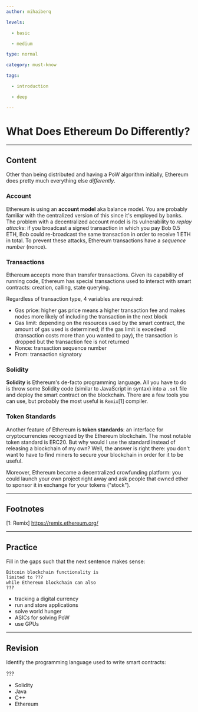 ```yaml
---
author: mihaiberq

levels:

  - basic

  - medium

type: normal

category: must-know

tags:

  - introduction

  - deep

---
```

# What Does Ethereum Do Differently?

---
## Content

Other than being distributed and having a PoW algorithm initially, Ethereum does pretty much everything else *differently*.

### Account

Ethereum is using an **account model** aka balance model. You are probably familiar with the centralized version of this since it's employed by banks. The problem with a decentralized account model is its vulnerability to *replay attacks*: if you broadcast a signed transaction in which you pay Bob 0.5 ETH, Bob could re-broadcast the same transaction in order to receive 1 ETH in total. To prevent these attacks, Ethereum transactions have a *sequence number* (nonce).

### Transactions

Ethereum accepts more than transfer transactions. Given its capability of running code, Ethereum has special transactions used to interact with smart contracts: creation, calling, state querying. 

Regardless of transaction type, 4 variables are required:
- Gas price: higher gas price means a higher transaction fee and makes nodes more likely of including the transaction in the next block
- Gas limit: depending on the resources used by the smart contract, the amount of gas used is determined; if the gas limit is excedeed (transaction costs more than you wanted to pay), the transaction is dropped but the transaction fee is not returned
- Nonce: transaction sequence number
- From: transaction signatory

### Solidity

**Solidity** is Ethereum's de-facto programming language. All you have to do is throw some Solidity code (similar to JavaScript in syntax) into a `.sol` file and deploy the smart contract on the blockchain. There are a few tools you can use, but probably the most useful is `Remix`[1] compiler.

### Token Standards

Another feature of Ethereum is **token standards**: an interface for cryptocurrencies recognized by the Ethereum blockchain. The most notable token standard is ERC20. But why would I use the standard instead of releasing a blockchain of my own? Well, the answer is right there: you don't want to have to find miners to secure your blockchain in order for it to be useful.

Moreover, Ethereum became a decentralized crowfunding platform: you could launch your own project right away and ask people that owned ether to sponsor it in exchange for your tokens ("stock").

---
## Footnotes

[1: Remix]
https://remix.ethereum.org/

---
## Practice

Fill in the gaps such that the next sentence makes sense:
```
Bitcoin blockchain functionality is
limited to ???
while Ethereum blockchain can also
??? 
```

* tracking a digital currency
* run and store applications
* solve world hunger
* ASICs for solving PoW
* use GPUs

---
## Revision

Identify the programming language used to write smart contracts:

???

* Solidity
* Java
* C++
* Ethereum

